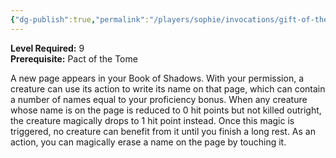 ```yaml
---
{"dg-publish":true,"permalink":"/players/sophie/invocations/gift-of-the-protectors/","noteIcon":""}
---
```


**Level Required:** 9  
**Prerequisite:** Pact of the Tome  


A new page appears in your Book of Shadows. With your permission, a creature can use its action to write its name on that page, which can contain a number of names equal to your proficiency bonus.
When any creature whose name is on the page is reduced to 0 hit points but not killed outright, the creature magically drops to 1 hit point instead. Once this magic is triggered, no creature can benefit from it until you finish a long rest.
As an action, you can magically erase a name on the page by touching it.